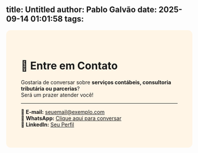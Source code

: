 title: Untitled
author: Pablo Galvão
date: 2025-09-14 01:01:58
tags:
---
<div style="background-color:#fff5e6; padding:40px; border-radius:12px;">

# 📩 Entre em Contato

Gostaria de conversar sobre **serviços contábeis, consultoria tributária ou parcerias**?  
Será um prazer atender você!  

---

📧 **E-mail:** [seuemail@exemplo.com](mailto:seuemail@exemplo.com)  
📱 **WhatsApp:** [Clique aqui para conversar](https://wa.me/5599999999999)  
💼 **LinkedIn:** [Seu Perfil](https://www.linkedin.com/in/seuperfil)  

</div>
